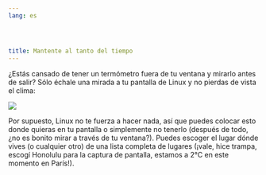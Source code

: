 ```yaml
---
lang: es




title: Mantente al tanto del tiempo
---
```


¿Estás cansado de tener un termómetro fuera de tu ventana y mirarlo antes de salir? Sólo échale una mirada a tu pantalla de Linux y no pierdas de vista el clima:

<img src="Images/weather.png" />

Por supuesto, Linux no te fuerza a hacer nada, así que puedes colocar esto donde quieras en tu pantalla o simplemente no tenerlo (después de todo, ¿no es bonito mirar a través de tu ventana?). Puedes escoger el lugar dónde vives (o cualquier otro) de una lista completa de lugares (¡vale, hice trampa, escogí Honolulu para la captura de pantalla, estamos a 2°C en este momento en París!).




